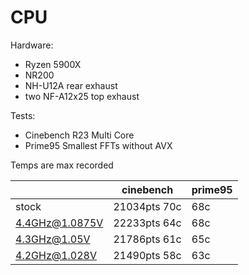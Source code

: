 # CPU

Hardware:

- Ryzen 5900X
- NR200
- NH-U12A rear exhaust
- two NF-A12x25 top exhaust

Tests:

- Cinebench R23 Multi Core
- Prime95 Smallest FFTs without AVX

Temps are max recorded

|                | cinebench    | prime95 |
| -------------- | ------------ | ------- |
| stock          | 21034pts 70c | 68c     |
| 4.4GHz@1.0875V | 22233pts 64c | 68c     |
| 4.3GHz@1.05V   | 21786pts 61c | 65c     |
| 4.2GHz@1.028V  | 21490pts 58c | 63c     |


